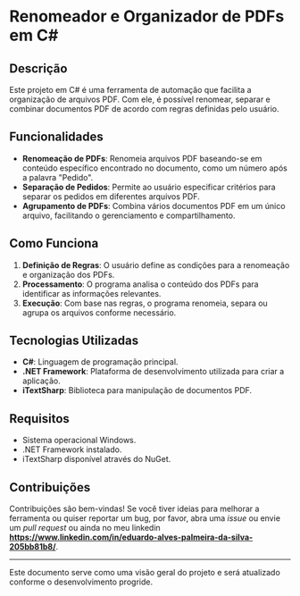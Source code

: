 # Renomeador e Organizador de PDFs em C#

## Descrição

Este projeto em C# é uma ferramenta de automação que facilita a organização de arquivos PDF. Com ele, é possível renomear, separar e combinar documentos PDF de acordo com regras definidas pelo usuário.

## Funcionalidades

- **Renomeação de PDFs**: Renomeia arquivos PDF baseando-se em conteúdo específico encontrado no documento, como um número após a palavra "Pedido".
- **Separação de Pedidos**: Permite ao usuário especificar critérios para separar os pedidos em diferentes arquivos PDF.
- **Agrupamento de PDFs**: Combina vários documentos PDF em um único arquivo, facilitando o gerenciamento e compartilhamento.

## Como Funciona

1. **Definição de Regras**: O usuário define as condições para a renomeação e organização dos PDFs.
2. **Processamento**: O programa analisa o conteúdo dos PDFs para identificar as informações relevantes.
3. **Execução**: Com base nas regras, o programa renomeia, separa ou agrupa os arquivos conforme necessário.

## Tecnologias Utilizadas

- **C#**: Linguagem de programação principal.
- **.NET Framework**: Plataforma de desenvolvimento utilizada para criar a aplicação.
- **iTextSharp**: Biblioteca para manipulação de documentos PDF.

## Requisitos

- Sistema operacional Windows.
- .NET Framework instalado.
- iTextSharp disponível através do NuGet.

## Contribuições

Contribuições são bem-vindas! Se você tiver ideias para melhorar a ferramenta ou quiser reportar um bug, por favor, abra uma _issue_ ou envie um _pull request_ ou ainda no meu linkedin **https://www.linkedin.com/in/eduardo-alves-palmeira-da-silva-205bb81b8/**.

---

Este documento serve como uma visão geral do projeto e será atualizado conforme o desenvolvimento progride.
